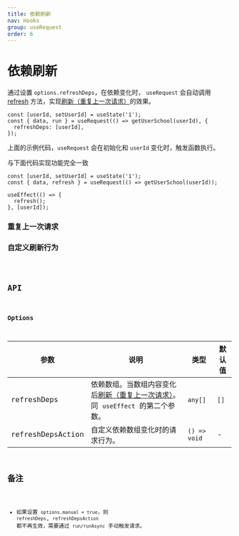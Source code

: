 ```yaml
---
title: 依赖刷新
nav: Hooks
group: useRequest
order: 6
---
```


# 依赖刷新

通过设置 `options.refreshDeps`，在依赖变化时， `useRequest` 会自动调用 [refresh](https://ahooks.js.org/zh-CN/hooks/use-request/basic/#result) 方法，实现[刷新（重复上一次请求）](https://ahooks.js.org/zh-CN/hooks/use-request/basic/#刷新重复上一次请求)的效果。

```tsx | pure
const [userId, setUserId] = useState('1');
const { data, run } = useRequest(() => getUserSchool(userId), {
  refreshDeps: [userId],
});
```

上面的示例代码，`useRequest` 会在初始化和 `userId` 变化时，触发函数执行。

与下面代码实现功能完全一致

```tsx | pure
const [userId, setUserId] = useState('1');
const { data, refresh } = useRequest(() => getUserSchool(userId));

useEffect(() => {
  refresh();
}, [userId]);
```

### 重复上一次请求

<code src="./demo/refreshDeps.tsx"></code>

### 自定义刷新行为

<code src="./demo/refreshDepsAction.tsx" />

## API

### Options

| 参数              | 说明                                                                                                                                                       | 类型         | 默认值 |
| ----------------- | ---------------------------------------------------------------------------------------------------------------------------------------------------------- | ------------ | ------ |
| refreshDeps       | 依赖数组。当数组内容变化后[刷新（重复上一次请求）](https://ahooks.js.org/zh-CN/hooks/use-request/basic/#刷新重复上一次请求)。同 `useEffect` 的第二个参数。 | `any[]`      | `[]`   |
| refreshDepsAction | 自定义依赖数组变化时的请求行为。                                                                                                                           | `() => void` | -      |

## 备注

- 如果设置 `options.manual = true`，则 `refreshDeps`, `refreshDepsAction` 都不再生效，需要通过 `run/runAsync` 手动触发请求。
